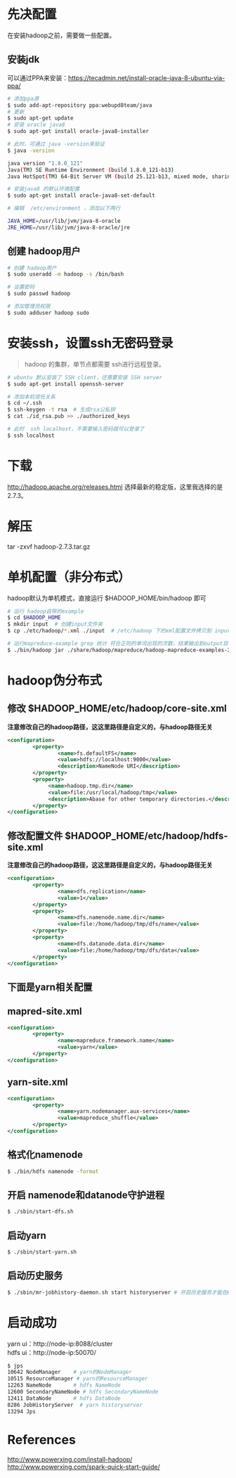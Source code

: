 # 先决配置
在安装hadoop之前，需要做一些配置。

## 安装jdk
可以通过PPA来安装：https://tecadmin.net/install-oracle-java-8-ubuntu-via-ppa/

```bash
# 添加ppa源
$ sudo add-apt-repository ppa:webupd8team/java
# 更新
$ sudo apt-get update
# 安装 oracle java8
$ sudo apt-get install oracle-java8-installer

# 此时，可通过 java -version来验证
$ java -version

java version "1.8.0_121"
Java(TM) SE Runtime Environment (build 1.8.0_121-b13)
Java HotSpot(TM) 64-Bit Server VM (build 25.121-b13, mixed mode, sharing)

# 安装java8 的默认环境配置
$ sudo apt-get install oracle-java8-set-default

# 编辑  /etc/environment ，添加以下两行

JAVA_HOME=/usr/lib/jvm/java-8-oracle
JRE_HOME=/usr/lib/jvm/java-8-oracle/jre
```

## 创建 hadoop用户
```bash
# 创建 hadoop用户
$ sudo useradd -m hadoop -s /bin/bash

# 设置密码
$ sudo passwd hadoop

# 添加管理员权限
$ sudo adduser hadoop sudo
```

# 安装ssh，设置ssh无密码登录
> hadoop 的集群，单节点都需要 ssh进行远程登录。

```bash
# ubuntu 默认安装了 SSH client，还需要安装 SSH server
$ sudo apt-get install openssh-server

# 添加本机信任关系
$ cd ~/.ssh
$ ssh-keygen -t rsa  # 生成rsa公私钥
$ cat ./id_rsa.pub >> ./authorized_keys

# 此时  ssh localhost，不需要输入密码就可以登录了
$ ssh localhost
```

# 下载
http://hadoop.apache.org/releases.html
选择最新的稳定版，这里我选择的是2.7.3。

# 解压
tar -zxvf hadoop-2.7.3.tar.gz

# 单机配置（非分布式）
hadoop默认为单机模式，直接运行 $HADOOP_HOME/bin/hadoop 即可
```bash
# 运行 hadoop自带的example
$ cd $HADOOP_HOME
$ mkdir input  # 创建input文件夹            
$ cp ./etc/hadoop/*.xml ./input  # /etc/hadoop 下的xml配置文件拷贝到 input文件夹下

# 运行mapreduce-example grep 统计 符合正则的单词出现的次数，结果输出到output目录中
$ ./bin/hadoop jar ./share/hadoop/mapreduce/hadoop-mapreduce-examples-2.7.3.jar grep ./input ./output 'dfs[a-z.]+'   
```

# hadoop伪分布式

## 修改 $HADOOP_HOME/etc/hadoop/core-site.xml

**注意修改自己的hadoop路径，这这里路径是自定义的，与hadoop路径无关**

```xml
<configuration>
        <property>
                <name>fs.defaultFS</name>
                <value>hdfs://localhost:9000</value>
                <description>NameNode URI</description>
        </property>
        <property>
             <name>hadoop.tmp.dir</name>
             <value>file:/usr/local/hadoop/tmp</value>
             <description>Abase for other temporary directories.</description>
        </property>
</configuration>
```

## 修改配置文件 $HADOOP_HOME/etc/hadoop/hdfs-site.xml

**注意修改自己的hadoop路径，这这里路径是自定义的，与hadoop路径无关**

```xml
<configuration>
        <property>
                <name>dfs.replication</name>
                <value>1</value>
        </property>
        <property>
                <name>dfs.namenode.name.dir</name>
                <value>file:/home/hadoop/tmp/dfs/name</value>
        </property>
        <property>
                <name>dfs.datanode.data.dir</name>
                <value>file:/home/hadoop/tmp/dfs/data</value>
        </property>
</configuration>
```

## 下面是yarn相关配置

## mapred-site.xml
```xml
<configuration>
        <property>
                <name>mapreduce.framework.name</name>
                <value>yarn</value>
        </property>
</configuration>
```

## yarn-site.xml
```xml
<configuration>
        <property>
                <name>yarn.nodemanager.aux-services</name>
                <value>mapreduce_shuffle</value>
        </property>
</configuration>
```

## 格式化namenode
```bash
$ ./bin/hdfs namenode -format
```

## 开启 namenode和datanode守护进程
```bash
$ ./sbin/start-dfs.sh
```

## 启动yarn
```bash
$ ./sbin/start-yarn.sh
```

## 启动历史服务
```bash
$ ./sbin/mr-jobhistory-daemon.sh start historyserver # 开启历史服务才能在WEB中查看任务运行
```

# 启动成功
yarn ui：http://node-ip:8088/cluster      
hdfs ui：http://node-ip:50070/       

```bash
$ jps
10642 NodeManager    # yarn的NodeManager
10515 ResourceManager # yarn的ResourceManager
12263 NameNode       # hdfs NameNode
12600 SecondaryNameNode # hdfs SecondaryNameNode
12411 DataNode       # hdfs DataNode
8286 JobHistoryServer  # yarn historyserver
13294 Jps
```


# References
http://www.powerxing.com/install-hadoop/
http://www.powerxing.com/spark-quick-start-guide/
